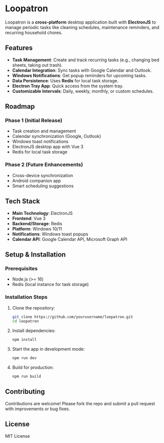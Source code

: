 # Loopatron

Loopatron is a **cross-platform** desktop application built with **ElectronJS** to manage periodic tasks like cleaning schedules, maintenance reminders, and recurring household chores.

## Features
- **Task Management**: Create and track recurring tasks (e.g., changing bed sheets, taking out trash).
- **Calendar Integration**: Sync tasks with Google Calendar and Outlook.
- **Windows Notifications**: Get popup reminders for upcoming tasks.
- **Data Persistence**: Uses **Redis** for local task storage.
- **Electron Tray App**: Quick access from the system tray.
- **Customizable Intervals**: Daily, weekly, monthly, or custom schedules.

## Roadmap
### Phase 1 (Initial Release)
- Task creation and management
- Calendar synchronization (Google, Outlook)
- Windows toast notifications
- ElectronJS desktop app with Vue 3
- Redis for local task storage

### Phase 2 (Future Enhancements)
- Cross-device synchronization
- Android companion app
- Smart scheduling suggestions

## Tech Stack
- **Main Technology**: ElectronJS
- **Frontend**: Vue 3
- **Backend/Storage**: Redis
- **Platform**: Windows 10/11
- **Notifications**: Windows toast popups
- **Calendar API**: Google Calendar API, Microsoft Graph API

## Setup & Installation
### Prerequisites
- Node.js (>= 16)
- Redis (local instance for task storage)

### Installation Steps
1. Clone the repository:
   ```sh
   git clone https://github.com/yourusername/loopatron.git
   cd loopatron
   ```
2. Install dependencies:
   ```sh
   npm install
   ```
3. Start the app in development mode:
   ```sh
   npm run dev
   ```
4. Build for production:
   ```sh
   npm run build
   ```

## Contributing
Contributions are welcome! Please fork the repo and submit a pull request with improvements or bug fixes.

## License
MIT License

